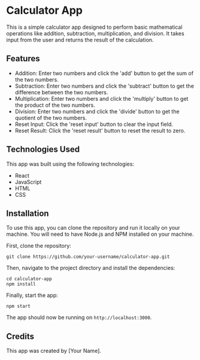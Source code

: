 # Calculator App

This is a simple calculator app designed to perform basic mathematical operations like addition, subtraction, multiplication, and division. It takes input from the user and returns the result of the calculation.

## Features

- Addition: Enter two numbers and click the 'add' button to get the sum of the two numbers.
- Subtraction: Enter two numbers and click the 'subtract' button to get the difference between the two numbers.
- Multiplication: Enter two numbers and click the 'multiply' button to get the product of the two numbers.
- Division: Enter two numbers and click the 'divide' button to get the quotient of the two numbers.
- Reset Input: Click the 'reset input' button to clear the input field.
- Reset Result: Click the 'reset result' button to reset the result to zero.

## Technologies Used

This app was built using the following technologies:

- React
- JavaScript
- HTML
- CSS

## Installation

To use this app, you can clone the repository and run it locally on your machine. You will need to have Node.js and NPM installed on your machine.

First, clone the repository:

```
git clone https://github.com/your-username/calculator-app.git
```

Then, navigate to the project directory and install the dependencies:

```
cd calculator-app
npm install
```

Finally, start the app:

```
npm start
```

The app should now be running on `http://localhost:3000`.

## Credits

This app was created by [Your Name].